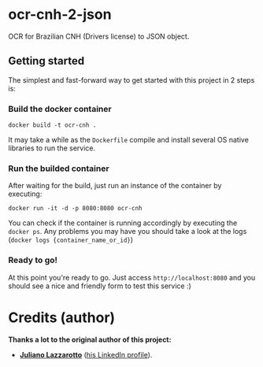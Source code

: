 # ocr-cnh-2-json
OCR for Brazilian CNH (Drivers license) to JSON object.

## Getting started

The simplest and fast-forward way to get started with this project in 2 steps is: 

### Build the docker container

```
docker build -t ocr-cnh .
```

It may take a while as the `Dockerfile` compile and install several OS native libraries to run the service.

### Run the builded container

After waiting for the build, just run an instance of the container by executing:

```
docker run -it -d -p 8080:8080 ocr-cnh
```

You can check if the container is running accordingly by executing the `docker ps`.
Any problems you may have you should take a look at the logs (`docker logs {container_name_or_id}`)

### Ready to go!

At this point you're ready to go. Just access `http://localhost:8080` and you should see a nice and friendly form to test this service :)

# Credits (author)

**Thanks a lot to the original author of this project:** 

 - **[Juliano Lazzarotto](https://github.com/stackchain)** ([his LinkedIn profile](https://www.linkedin.com/in/juliano-lazzarotto/)).

